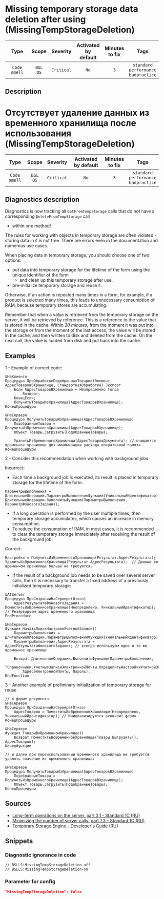 # Missing temporary storage data deletion after using (MissingTempStorageDeletion)

|      Type      |    Scope    |  Severity   |    Activated<br>by default    |    Minutes<br>to fix    |                           Tags                           |
|:-------------:|:-----------------------------:|:-----------:|:------------------------------:|:-----------------------------------:|:--------------------------------------------------------:|
| `Code smell` |         `BSL`<br>`OS`         | `Critical` |             `No`              |                 `3`                 |       `standard`<br>`performance`<br>`badpractice`       |

<!-- Блоки выше заполняются автоматически, не трогать -->
## Description

# Отсутствует удаление данных из временного хранилища после использования (MissingTempStorageDeletion)

|     Type     |        Scope        |  Severity  | Activated by default | Minutes<br> to fix |                           Tags                           |
|:------------:|:-------------------:|:----------:|:--------------------:|:------------------------:|:--------------------------------------------------------:|
| `Code smell` | `BSL`<br>`OS` | `Critical` |         `No`         |           `3`            | `standard`<br>`performance`<br>`badpractice` |

<!-- Блоки выше заполняются автоматически, не трогать -->
## Diagnostics description
<!-- Описание диагностики заполняется вручную. Необходимо понятным языком описать смысл и схему работу -->
Diagnostics is now tracking all `GetFromTempStorage` calls that do not have a corresponding `DeleteFromTempStorage` call
- within one method!

The rules for working with objects in temporary storage are often violated - storing data in it is not free. There are errors even in the documentation and numerous use cases.

When placing data in temporary storage, you should choose one of two options:

- put data into temporary storage for the lifetime of the form using the unique identifier of the form
  - and clean up this temporary storage after use.
- pre-initialize temporary storage and reuse it.

Otherwise, if an action is repeated many times in a form, for example, if a product is selected many times, this leads to unnecessary consumption of RAM, because temporary stores are accumulating.

Remember that when a value is retrieved from the temporary storage on the server, it will be retrieved by reference. This is a reference to the value that is stored in the cache. Within *20 minutes*, from the moment it was put into the storage or from the moment of the last access, the value will be stored in the cache, and then written to disk and deleted from the cache. On the next call, the value is loaded from disk and put back into the cache.

## Examples
<!-- В данном разделе приводятся примеры, на которые диагностика срабатывает, а также можно привести пример, как можно исправить ситуацию -->

1 - Example of correct code:
```bsl
&НаКлиенте
Процедура ПриОбработкеПодобранныхТоваров(Элемент, АдресТоваровВХранилище, СтандартнаяОбработка) Экспорт
    Если АдресТоваровВХранилище = Неопределено Тогда
        Возврат;
    КонецЕсли;
    ПолучитьТоварыИзХранилища(АдресТоваровВХранилище); 
КонецПроцедуры

&НаСервере
Процедура ПолучитьТоварыИзХранилища(АдресТоваровВХранилище)
    ПодобранныеТовары = ПолучитьИзВременногоХранилища(АдресТоваровВХранилище);
    Объект.Товары.Загрузить(ПодобранныеТовары);

    УдалитьИзВременногоХранилища(АдресТоваровДокумента); // очищается временное хранилище для минимизации расхода оперативной памяти
КонецПроцедуры 
```

2 - Consider this recommendation when working with background jobs

Incorrect:
- Each time a background job is executed, its result is placed in temporary storage for the lifetime of the form:
```bsl
ПараметрыВыполнения = ДлительныеОперации.ПараметрыВыполненияФункции(УникальныйИдентификатор);
ДлительныеОперации.ВыполнитьФункцию(ПараметрыВыполнения, ПараметрФоновогоЗадания);
```

- If a long operation is performed by the user multiple times, then temporary storage accumulates, which causes an increase in memory consumption.
- To reduce the consumption of RAM, in most cases, it is recommended to clear the temporary storage immediately after receiving the result of the background job:

Correct:
```bsl
Настройки = ПолучитьИзВременногоХранилища(Результат.АдресРезультата);
УдалитьИзВременногоХранилища(Результат.АдресРезультата);  // Данные во временном хранилище больше не требуются.
```

- If the result of a background job needs to be saved over several server calls, then it is necessary to transfer a fixed address of a previously initialized temporary storage:
```bsl
&AtServer
Процедура ПриСозданииНаСервере(Отказ)
    АдресРезультатаФоновогоЗадания = ПоместитьВоВременноеХранилище(Неопределено, УникальныйИдентификатор); // Резервируем адрес временного хранилища
EndProcedure

&НаСервере
Функция НачатьПоискНастроекУчетнойЗаписи()
    ПараметрыВыполнения = ДлительныеОперации.ПараметрыВыполненияФункции(УникальныйИдентификатор);
    ПараметрыВыполнения.АдресРезультата = АдресРезультатаФоновогоЗадания; // всегда используем одно и то же временное хранилище

    Возврат ДлительныеОперации.ВыполнитьФункцию(ПараметрыВыполнения,
        "Справочники.УчетныеЗаписиЭлектроннойПочты.ОпределитьНастройкиУчетнойЗаписи",
        АдресЭлектроннойПочты, Пароль);
EndFunction
```

3 - Another example of preliminary initialization of temporary storage for reuse

```bsl
// в форме документа
&НаСервере
Процедура ПриСозданииНаСервере(Отказ)
    АдресТоваров = ПоместитьВоВременноеХранилище(Неопределено, УникальныйИдентификатор); // Инициализируется реквизит формы
КонецПроцедуры

&НаСервере
Функция ТоварыВоВременномХранилище()
    Возврат ПоместитьВоВременноеХранилище(Товары.Выгрузить(), АдресТоваров);
КонецФункции

// и далее при переиспользовании временного хранилища не требуется удалять значение из временного хранилища:

&НаСервере
Процедура ПолучитьТоварыИзХранилища(АдресТоваровВХранилище)
    ПодобранныеТовары = ПолучитьИзВременногоХранилища(АдресТоваровВХранилище);
    Объект.Товары.Загрузить(ПодобранныеТовары);
КонецПроцедуры
```

## Sources
<!-- Необходимо указывать ссылки на все источники, из которых почерпнута информация для создания диагностики -->
<!-- Примеры источников

* Источник: [Стандарт: Тексты модулей](https://its.1c.ru/db/v8std#content:456:hdoc)
* Полезная информация: [Отказ от использования модальных окон](https://its.1c.ru/db/metod8dev#content:5272:hdoc)
* Источник: [Cognitive complexity, ver. 1.4](https://www.sonarsource.com/docs/CognitiveComplexity.pdf) -->

- [Long-term operations on the server, part 3.1 - Standard 1C (RU)](https://its.1c.ru/db/v8std#content:642:hdoc)
- [Minimizing the number of server calls, part 7.3 - Standard 1C (RU)](https://its.1c.ru/db/v8std#content:487:hdoc)
- [Temporary Storage Engine - Developer's Guide (RU)](https://its.1c.ru/db/v8319doc#bookmark:dev:TI000000810)

## Snippets

<!-- Блоки ниже заполняются автоматически, не трогать -->
### Diagnostic ignorance in code

```bsl
// BSLLS:MissingTempStorageDeletion-off
// BSLLS:MissingTempStorageDeletion-on
```

### Parameter for config

```json
"MissingTempStorageDeletion": false
```
